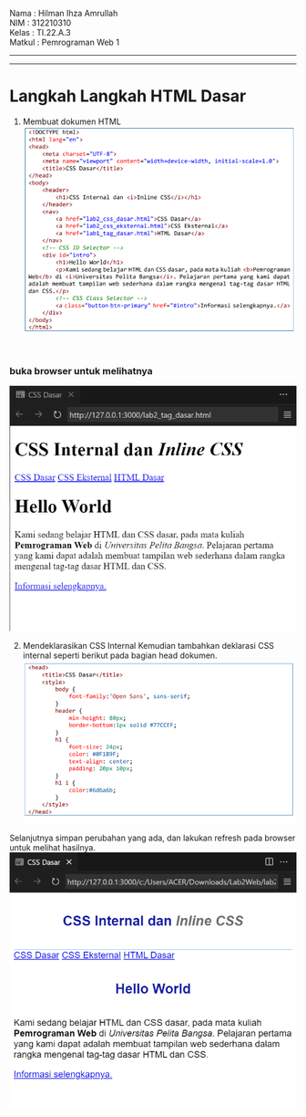 
Nama    : Hilman Ihza Amrullah <br>
NIM     : 312210310 <br>
Kelas   : TI.22.A.3 <br>
Matkul  : Pemrograman Web 1

---
---
# Langkah Langkah HTML Dasar
1. Membuat dokumen HTML 
![Alt text](<gambar/codingan css.png>)
<br>

### buka browser untuk melihatnya
![Alt text](<gambar/css dasar.png>)<br>

2. Mendeklarasikan CSS Internal
Kemudian tambahkan deklarasi CSS internal seperti berikut pada bagian head dokumen.
![Alt text](<gambar/codingan css 1.png>)<br>

Selanjutnya simpan perubahan yang ada, dan lakukan refresh pada browser untuk melihat
hasilnya.
![Alt text](<gambar/css dasar 1.png>)